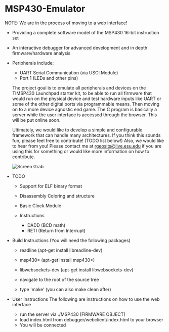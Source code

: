 MSP430-Emulator
===============

NOTE: We are in the process of moving to a web interface!

- Providing a complete software model of the MSP430 16-bit instruction set
- An interactive debugger for advanced development and in depth firmware/hardware analysis
- Peripherals include:
  - UART Serial Communication (via USCI Module) 
  - Port 1 (LEDs and other pins)

  The project goal is to emulate all peripherals and devices on the TIMSP430 Launchpad starter kit, 
  to be able to run all firmware that would run on the physical device and test hardware inputs like UART or some of the other digital ports via programmable means. 
  Then moving on to a more device agnostic end game. The C program is basically a server while the user interface is accessed through the browser. This will be put online soon.
  
  Ultimately, we would like to develop a simple and configurable framework that can handle many architectures.
  If you think this sounds fun, please feel free to contribute! (TODO list below!) Also, we would like to hear from you! 
  Please contact me at rgeosits@live.esu.edu if you are using this for something or would like more information on how to contribute.
  
  ![Screen Grab](http://s14.postimg.org/oc29wu3e9/Screenshot_from_2015_08_22_20_08_24.png "Screen Grab")

- TODO
  - Support for ELF binary format
  - Disassembly Coloring and structure
  - Basic Clock Module
  
  - Instructions
    - DADD (BCD math)    
    - RETI (Return from Interrupt)

- Build Instructions (You will need the following packages)
  - readline (apt-get install libreadline-dev)
  - msp430*  (apt-get install msp430*)
  - libwebsockets-dev (apt-get install libwebsockets-dev)

  - navigate to the root of the source tree
  - type 'make' (you can also make clean after)

- User Instructions
   The following are instructions on how to use the web interface

  - run the server via ./MSP430 [FIRMWARE OBJECT]
  - load index.html from debugger/webclient/index.html to your browser
  - You will be connected 